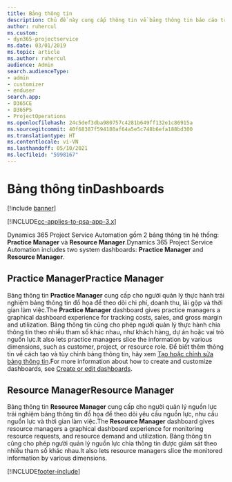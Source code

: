 ```yaml
---
title: Bảng thông tin
description: Chủ đề này cung cấp thông tin về bảng thông tin báo cáo trong Dynamics 365 Project Service Automation.
author: ruhercul
ms.custom:
- dyn365-projectservice
ms.date: 03/01/2019
ms.topic: article
ms.author: ruhercul
audience: Admin
search.audienceType:
- admin
- customizer
- enduser
search.app:
- D365CE
- D365PS
- ProjectOperations
ms.openlocfilehash: 24c5def3dba980757c4281b649ff132e1c86915a
ms.sourcegitcommit: 40f68387f594180af64a5e5c748b6efa188bd300
ms.translationtype: HT
ms.contentlocale: vi-VN
ms.lasthandoff: 05/10/2021
ms.locfileid: "5998167"
---
```

# <a name="dashboards"></a><span data-ttu-id="4541b-103">Bảng thông tin</span><span class="sxs-lookup"><span data-stu-id="4541b-103">Dashboards</span></span>

[!include [banner](../includes/psa-now-project-operations.md)]

[!INCLUDE[cc-applies-to-psa-app-3.x](../includes/cc-applies-to-psa-app-3x.md)]

<span data-ttu-id="4541b-104">Dynamics 365 Project Service Automation gồm 2 bảng thông tin hệ thống: **Practice Manager** và **Resource Manager**.</span><span class="sxs-lookup"><span data-stu-id="4541b-104">Dynamics 365 Project Service Automation includes two system dashboards: **Practice Manager** and **Resource Manager**.</span></span>

## <a name="practice-manager"></a><span data-ttu-id="4541b-105">Practice Manager</span><span class="sxs-lookup"><span data-stu-id="4541b-105">Practice Manager</span></span> 

<span data-ttu-id="4541b-106">Bảng thông tin **Practice Manager** cung cấp cho người quản lý thực hành trải nghiệm bảng thông tin đồ họa để theo dõi chi phí, doanh thu, lãi gộp và thời gian làm việc.</span><span class="sxs-lookup"><span data-stu-id="4541b-106">The **Practice Manager** dashboard gives practice managers a graphical dashboard experience for tracking costs, sales, and gross margin and utilization.</span></span> <span data-ttu-id="4541b-107">Bảng thông tin cũng cho phép người quản lý thực hành chia thông tin theo nhiều tham số khác nhau, như khách hàng, dự án hoặc vai trò nguồn lực.</span><span class="sxs-lookup"><span data-stu-id="4541b-107">It also lets practice managers slice the information by various dimensions, such as customer, project, or resource role.</span></span> <span data-ttu-id="4541b-108">Để biết thêm thông tin về cách tạo và tùy chỉnh bảng thông tin, hãy xem [Tạo hoặc chỉnh sửa bảng thông tin](/dynamics365/customerengagement/on-premises/customize/create-edit-dashboards).</span><span class="sxs-lookup"><span data-stu-id="4541b-108">For more information about how to create and customize dashboards, see [Create or edit dashboards](/dynamics365/customerengagement/on-premises/customize/create-edit-dashboards).</span></span>

## <a name="resource-manager"></a><span data-ttu-id="4541b-109">Resource Manager</span><span class="sxs-lookup"><span data-stu-id="4541b-109">Resource Manager</span></span> 

<span data-ttu-id="4541b-110">Bảng thông tin **Resource Manager** cung cấp cho người quản lý nguồn lực trải nghiệm bảng thông tin đồ họa để theo dõi yêu cầu nguồn lực, nhu cầu nguồn lực và thời gian làm việc.</span><span class="sxs-lookup"><span data-stu-id="4541b-110">The **Resource Manager** dashboard gives resource managers a graphical dashboard experience for monitoring resource requests, and resource demand and utilization.</span></span> <span data-ttu-id="4541b-111">Bảng thông tin cũng cho phép người quản lý nguồn lực chia thông tin được giám sát theo nhiều tham số khác nhau.</span><span class="sxs-lookup"><span data-stu-id="4541b-111">It also lets resource managers slice the monitored information by various dimensions.</span></span>


[!INCLUDE[footer-include](../includes/footer-banner.md)]